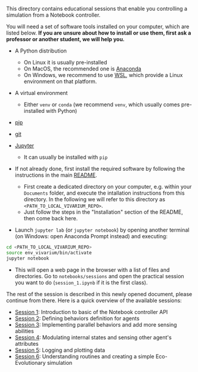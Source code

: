 This directory contains educational sessions that enable you controlling a simulation from a Notebook controller.

You will need a set of software tools installed on your computer, which are listed below. **If you are unsure about how to install or use them, first ask a professor or another student, we will help you.**
- A Python distribution
    - On Linux it is usually pre-installed
    - On MacOS, the recommended one is [Anaconda](https://www.anaconda.com/)
    - On Windows, we recommend to use [WSL](https://learn.microsoft.com/en-us/windows/wsl/install), which provide a Linux environment on that platform.
- A virtual environment
    - Either `venv` or `conda` (we recommend `venv`, which usually comes pre-installed with Python)
- [pip](https://pypi.org/project/pip/)
- [git](https://git-scm.com/)
- [Jupyter](https://jupyter.org/)
    - It can usually be installed with `pip`

- If not already done, first install the required software by following the instructions in the main [README](../../).
    - First create a dedicated directory on your computer, e.g. within your `Documents` folder, and execute the intallation instructions from this directory. In the following we will refer to this directory as `<PATH_TO_LOCAL_VIVARIUM_REPO>`.
    - Just follow the steps in the "Installation" section of the README, then come back here.
- Launch `jupyter lab` (or `jupyter notebook`) by opening another terminal (on Windows: open Anaconda Prompt instead) and executing:
```bash
cd <PATH_TO_LOCAL_VIVARIUM_REPO>
source env_vivarium/bin/activate
jupyter notebook
```
- This will open a web page in the browser with a list of files and directories. Go to `notebooks/sessions` and open the practical session you want to do (`session_1.ipynb` if it is the first class).

The rest of the session is described in this newly opened document, please continue from there. 
Here is a quick overview of the available sessions:

- [Session 1](session_1.ipynb): Introduction to basic of the Notebook controller API
- [Session 2](session_2.ipynb): Defining behaviors definition for agents
- [Session 3](session_3.ipynb): Implementing parallel behaviors and add more sensing abilities
- [Session 4](session_4.ipynb): Modulating internal states and sensing other agent's attributes
- [Session 5](session_5_logging.ipynb): Logging and plotting data
- [Session 6](session_6_bonus.ipynb): Understanding routines and creating a simple Eco-Evolutionary simulation

